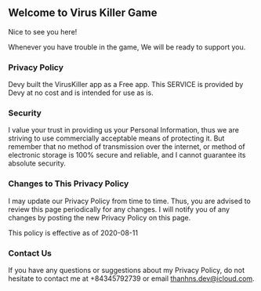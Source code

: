 ## Welcome to Virus Killer Game

Nice to see you here!

Whenever you have trouble in the game, We will be ready to support you.

### Privacy Policy
Devy built the VirusKiller app as a Free app. This SERVICE is provided by Devy at no cost and is intended for use as is.

### Security

I value your trust in providing us your Personal Information, thus we are striving to use commercially acceptable means of protecting it. But remember that no method of transmission over the internet, or method of electronic storage is 100% secure and reliable, and I cannot guarantee its absolute security.

### Changes to This Privacy Policy

I may update our Privacy Policy from time to time. Thus, you are advised to review this page periodically for any changes. I will notify you of any changes by posting the new Privacy Policy on this page.

This policy is effective as of 2020-08-11

### Contact Us

If you have any questions or suggestions about my Privacy Policy, do not hesitate to contact me at +84345792739 or email thanhns.dev@icloud.com.

